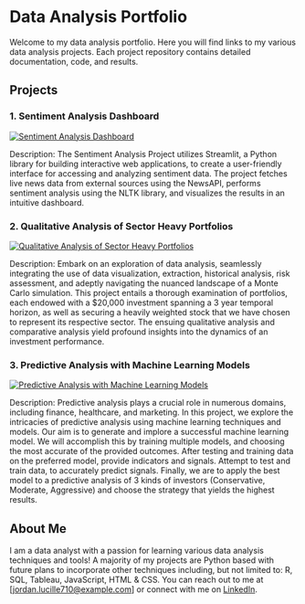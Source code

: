 # Data Analysis Portfolio

Welcome to my data analysis portfolio. Here you will find links to my various data analysis projects. Each project repository contains detailed documentation, code, and results.

## Projects

### 1. Sentiment Analysis Dashboard
[![Sentiment Analysis Dashboard](https://img.shields.io/badge/GitHub-Repository-brightgreen)](https://github.com/jromnes/Sentiment_Analysis_Project.git)

Description: The Sentiment Analysis Project utilizes Streamlit, a Python library for building interactive web applications, to create a user-friendly interface for accessing and analyzing sentiment data. The project fetches live news data from external sources using the NewsAPI, performs sentiment analysis using the NLTK library, and visualizes the results in an intuitive dashboard.

### 2. Qualitative Analysis of Sector Heavy Portfolios
[![Qualitative Analysis of Sector Heavy Portfolios](https://img.shields.io/badge/GitHub-Repository-brightgreen)](https://github.com/jromnes/Qualitative_Analysis_of_Sector_Heavy_Portfolios.git)

Description: Embark on an exploration of data analysis, seamlessly integrating the use of data visualization, extraction, historical analysis, risk assessment, and adeptly navigating the nuanced landscape of a Monte Carlo simulation. This project entails a thorough examination of portfolios, each endowed with a $20,000 investment spanning a 3 year temporal horizon, as well as securing a heavily weighted stock that we have chosen to represent its respective sector. The ensuing qualitative analysis and comparative analysis yield profound insights into the dynamics of an investment performance.

### 3. Predictive Analysis with Machine Learning Models
[![Predictive Analysis with Machine Learning Models]()](https://github.com/jromnes/Predictive_Analysis_Trading_Algo.git)

Description: Predictive analysis plays a crucial role in numerous domains, including finance, healthcare, and marketing. In this project, we explore the intricacies of predictive analysis using machine learning techniques and models. Our aim is to generate and implore a successful machine learning model. We will accomplish this by training multiple models, and choosing the most accurate of the provided outcomes. After testing and training data on the preferred model, provide indicators and signals. Attempt to test and train data, to accurately predict signals. Finally, we are to apply the best model to a predictive analysis of 3 kinds of investors (Conservative, Moderate, Aggressive) and choose the strategy that yields the highest results.

## About Me

I am a data analyst with a passion for learning various data analysis techniques and tools! A majority of my projects are Python based with future plans to incorporate other techniques including, but not limited to: R, SQL, Tableau, JavaScript, HTML & CSS. You can reach out to me at [jordan.lucille710@example.com] or connect with me on [LinkedIn](www.linkedin.com/in/jordanromnes).

